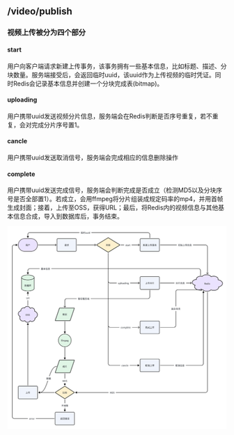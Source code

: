 ## /video/publish

### 视频上传被分为四个部分

#### start
用户向客户端请求新建上传事务，该事务拥有一些基本信息，比如标题、描述、分块数量。服务端接受后，会返回临时uuid，该uuid作为上传视频的临时凭证。同时Redis会记录基本信息并创建一个分块完成表(bitmap)。

#### uploading
用户携带uuid发送视频分片信息，服务端会在Redis判断是否序号重复，若不重复，会对完成分片序号置1。

#### cancle
用户携带uuid发送取消信号，服务端会完成相应的信息删除操作

#### complete
用户携带uuid发送完成信号，服务端会判断完成是否成立（检测MD5以及分块序号是否全部置1）。若成立，会用ffmpeg将分片组装成规定码率的mp4，并用首帧生成封面；接着，上传至OSS，获得URL；最后，将Redis内的视频信息与其他基本信息合成，导入到数据库后，事务结束。

![Alt text](publish.png)
